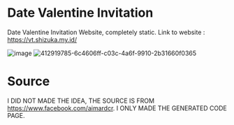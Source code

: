 # Date Valentine Invitation
 Date Valentine Invitation Website, completely static.
 Link to website : https://vt.shizuka.my.id/

![image](https://github.com/user-attachments/assets/da23e467-1d46-4625-8cbb-add7d62ebe0f)
![412919785-6c4606ff-c03c-4a6f-9910-2b31660f0365](https://github.com/user-attachments/assets/b15472a1-005f-44c9-a6c2-55b3da0db2bf)


# Source
I DID NOT MADE THE IDEA, THE SOURCE IS FROM https://www.facebook.com/aimardcr. I ONLY MADE THE GENERATED CODE PAGE.
